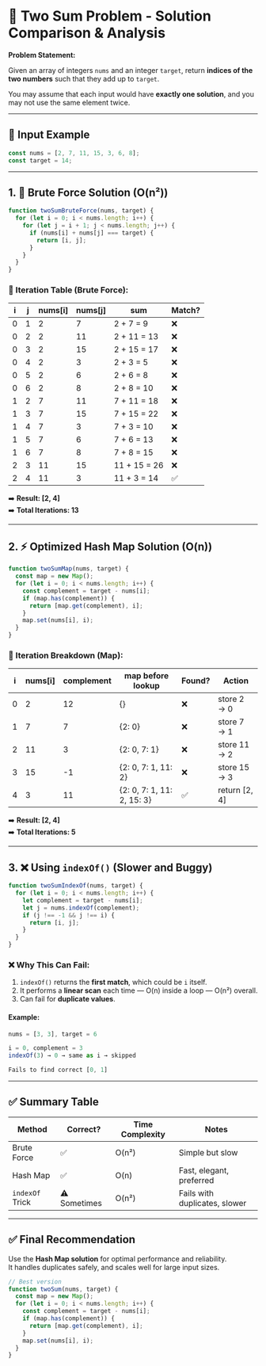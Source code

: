 
# 🧮 Two Sum Problem - Solution Comparison & Analysis

**Problem Statement:**

Given an array of integers `nums` and an integer `target`, return **indices of the two numbers** such that they add up to `target`.

You may assume that each input would have **exactly one solution**, and you may not use the same element twice.

---

## 📘 Input Example

```js
const nums = [2, 7, 11, 15, 3, 6, 8];
const target = 14;
```

---

## 1. 🔨 Brute Force Solution (O(n²))

```js
function twoSumBruteForce(nums, target) {
  for (let i = 0; i < nums.length; i++) {
    for (let j = i + 1; j < nums.length; j++) {
      if (nums[i] + nums[j] === target) {
        return [i, j];
      }
    }
  }
}
```

### 🔁 Iteration Table (Brute Force):

| i | j | nums[i] | nums[j] | sum        | Match? |
|---|---|---------|---------|------------|--------|
| 0 | 1 |   2     |   7     | 2 + 7 = 9  | ❌     |
| 0 | 2 |   2     |  11     | 2 + 11 = 13| ❌     |
| 0 | 3 |   2     |  15     | 2 + 15 = 17| ❌     |
| 0 | 4 |   2     |   3     | 2 + 3 = 5  | ❌     |
| 0 | 5 |   2     |   6     | 2 + 6 = 8  | ❌     |
| 0 | 6 |   2     |   8     | 2 + 8 = 10 | ❌     |
| 1 | 2 |   7     |  11     | 7 + 11 = 18| ❌     |
| 1 | 3 |   7     |  15     | 7 + 15 = 22| ❌     |
| 1 | 4 |   7     |   3     | 7 + 3 = 10 | ❌     |
| 1 | 5 |   7     |   6     | 7 + 6 = 13 | ❌     |
| 1 | 6 |   7     |   8     | 7 + 8 = 15 | ❌     |
| 2 | 3 |  11     |  15     | 11 + 15 = 26| ❌    |
| 2 | 4 |  11     |   3     | 11 + 3 = 14| ✅     |

➡️ **Result: [2, 4]**  
➡️ **Total Iterations: 13**

---

## 2. ⚡ Optimized Hash Map Solution (O(n))

```js
function twoSumMap(nums, target) {
  const map = new Map();
  for (let i = 0; i < nums.length; i++) {
    const complement = target - nums[i];
    if (map.has(complement)) {
      return [map.get(complement), i];
    }
    map.set(nums[i], i);
  }
}
```

### 🧠 Iteration Breakdown (Map):

| i | nums[i] | complement | map before lookup        | Found? | Action         |
|---|---------|------------|---------------------------|--------|----------------|
| 0 | 2       | 12         | {}                        | ❌     | store 2 → 0    |
| 1 | 7       | 7          | {2: 0}                    | ❌     | store 7 → 1    |
| 2 | 11      | 3          | {2: 0, 7: 1}              | ❌     | store 11 → 2   |
| 3 | 15      | -1         | {2: 0, 7: 1, 11: 2}       | ❌     | store 15 → 3   |
| 4 | 3       | 11         | {2: 0, 7: 1, 11: 2, 15: 3}| ✅     | return [2, 4]  |

➡️ **Result: [2, 4]**  
➡️ **Total Iterations: 5**

---

## 3. ❌ Using `indexOf()` (Slower and Buggy)

```js
function twoSumIndexOf(nums, target) {
  for (let i = 0; i < nums.length; i++) {
    let complement = target - nums[i];
    let j = nums.indexOf(complement);
    if (j !== -1 && j !== i) {
      return [i, j];
    }
  }
}
```

### ❌ Why This Can Fail:

1. `indexOf()` returns the **first match**, which could be `i` itself.
2. It performs a **linear scan** each time — O(n) inside a loop — O(n²) overall.
3. Can fail for **duplicate values**.

#### Example:

```js
nums = [3, 3], target = 6

i = 0, complement = 3
indexOf(3) → 0 → same as i → skipped

Fails to find correct [0, 1]
```

---

## ✅ Summary Table

| Method         | Correct? | Time Complexity | Notes                          |
|----------------|----------|------------------|--------------------------------|
| Brute Force    | ✅       | O(n²)           | Simple but slow                |
| Hash Map       | ✅       | O(n)            | Fast, elegant, preferred       |
| `indexOf` Trick| ⚠️ Sometimes | O(n²)      | Fails with duplicates, slower  |

---

## ✅ Final Recommendation

Use the **Hash Map solution** for optimal performance and reliability.  
It handles duplicates safely, and scales well for large input sizes.

```js
// Best version
function twoSum(nums, target) {
  const map = new Map();
  for (let i = 0; i < nums.length; i++) {
    const complement = target - nums[i];
    if (map.has(complement)) {
      return [map.get(complement), i];
    }
    map.set(nums[i], i);
  }
}
```
